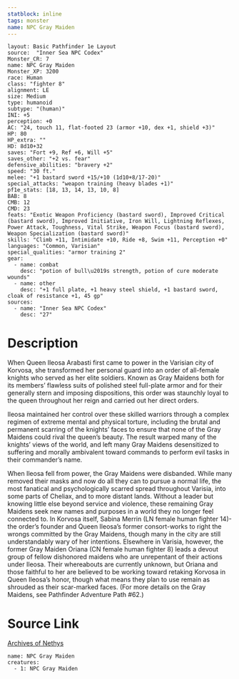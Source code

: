 ```yaml
---
statblock: inline
tags: monster
name: NPC Gray Maiden
---
```

```statblock
layout: Basic Pathfinder 1e Layout
source:  "Inner Sea NPC Codex"
Monster_CR: 7
name: NPC Gray Maiden
Monster_XP: 3200
race: Human
class: "fighter 8"
alignment: LE
size: Medium
type: humanoid
subtype: "(human)"
INI: +5
perception: +0
AC: "24, touch 11, flat-footed 23 (armor +10, dex +1, shield +3)"
HP: 80
HP_extra: ""
HD: 8d10+32
saves: "Fort +9, Ref +6, Will +5"
saves_other: "+2 vs. fear"
defensive_abilities: "bravery +2"
speed: "30 ft."
melee: "+1 bastard sword +15/+10 (1d10+8/17-20)"
special_attacks: "weapon training (heavy blades +1)"
pf1e_stats: [18, 13, 14, 13, 10, 8]
BAB: 8
CMB: 12
CMD: 23
feats: "Exotic Weapon Proficiency (bastard sword), Improved Critical (bastard sword), Improved Initiative, Iron Will, Lightning Reflexes, Power Attack, Toughness, Vital Strike, Weapon Focus (bastard sword), Weapon Specialization (bastard sword)"
skills: "Climb +11, Intimidate +10, Ride +8, Swim +11, Perception +0"
languages: "Common, Varisian"
special_qualities: "armor training 2"
gear:
  - name: combat
    desc: "potion of bull\u2019s strength, potion of cure moderate wounds"
  - name: other
    desc: "+1 full plate, +1 heavy steel shield, +1 bastard sword, cloak of resistance +1, 45 gp"
sources:
  - name: "Inner Sea NPC Codex"
    desc: "27"
```
# Description
When Queen Ileosa Arabasti first came to power in the Varisian city of Korvosa, she transformed her personal guard into an order of all-female knights who served as her elite soldiers. Known as Gray Maidens both for its members’ flawless suits of polished steel full-plate armor and for their generally stern and imposing dispositions, this order was staunchly loyal to the queen throughout her reign and carried out her direct orders.

Ileosa maintained her control over these skilled warriors through a complex regimen of extreme mental and physical torture, including the brutal and permanent scarring of the knights’ faces to ensure that none of the Gray Maidens could rival the queen’s beauty. The result warped many of the knights’ views of the world, and left many Gray Maidens desensitized to suffering and morally ambivalent toward commands to perform evil tasks in their commander’s name.

When Ileosa fell from power, the Gray Maidens were disbanded. While many removed their masks and now do all they can to pursue a normal life, the most fanatical and psychologically scarred spread throughout Varisia, into some parts of Cheliax, and to more distant lands. Without a leader but knowing little else beyond service and violence, these remaining Gray Maidens seek new names and purposes in a world they no longer feel connected to. In Korvosa itself, Sabina Merrin (LN female human fighter 14)-the order’s founder and Queen Ileosa’s former consort-works to right the wrongs committed by the Gray Maidens, though many in the city are still understandably wary of her intentions. Elsewhere in Varisia, however, the former Gray Maiden Oriana (CN female human fighter 8) leads a devout group of fellow dishonored maidens who are unrepentant of their actions under Ileosa. Their whereabouts are currently unknown, but Oriana and those faithful to her are believed to be working toward retaking Korvosa in Queen Ileosa’s honor, though what means they plan to use remain as shrouded as their scar-marked faces. (For more details on the Gray Maidens, see Pathfinder Adventure Path #62.)
# Source Link
[Archives of Nethys](https://aonprd.com/NPCDisplay.aspx?ItemName=Gray%20Maiden)
```encounter-table
name: NPC Gray Maiden
creatures:
  - 1: NPC Gray Maiden
```
